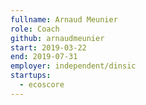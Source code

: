 ```yaml
---
fullname: Arnaud Meunier
role: Coach
github: arnaudmeunier
start: 2019-03-22
end: 2019-07-31
employer: independent/dinsic
startups:
  - ecoscore
---
```

